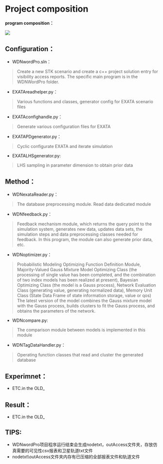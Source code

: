 # Project composition

**program composition：**

![](http://m.qpic.cn/psb?/V10dYaiX2qXpCo/klMq3rQ0b9**ZMElqI8ouN4EvWPhqP69rH2ZKpF4vq0!/b/dFIBAAAAAAAA&bo=WQS4AAAAAAADF9c!&rf=viewer_4&t=5)

## Configuration：

- WDNwordPro.sln：
>Create a new STK scenario and create a c++ project solution entry for visibility access reports. The specific main program is in the WDNWordPro folder.
- EXATAreadhelper.py：
>Various functions and classes, generator config for EXATA scenario files
- EXATAconfighandle.py：
>Generate various configuration files for EXATA
- EXATAPDgenerator.py：
>Cyclic configurate EXATA and iterate simulation
- EXATALHSgenerator.py:
>LHS sampling in parameter dimension to obtain prior data

## Method：
- WDNexataReader.py：
>The database preprocessing module. Read data dedicated module
- WDNfeedback.py：
>Feedback mechanism module, which returns the query point to the simulation system, generates new data, updates data sets, the simulation steps and data preprocessing classes needed for feedback. In this program, the module can also generate prior data, etc.
- WDNoptimizer.py：
>Probabilistic Modeling Optimizing Function Definition Module, Majority-Valued Gauss Mixture Model Optimizing Class (the processing of single value has been completed, and the combination of two index models has been realized at present), Bayesian Optimizing Class (the model is a Gauss process), Network Evaluation Class (generating value, generating normalized data), Memory Unit Class (State Data Frame of state information storage, value or qos) The latest version of the model combines the Gauss mixture model with the Gauss process, builds clusters to fit the Gauss process, and obtains the parameters of the network.
- WDNcompare.py:
>The comparison module between models is implemented in this module
- WDNTagDataHandler.py：
>Operating function classes that read and cluster the generated database 

## Experimnet：
- ETC.in the OLD_


## Result：
- ETC.in the OLD_





## TIPS:

- WDNwordPro项目程序运行结束会生成nodetxt，outAccess文件夹，存放仿真需要的可见性csv报表和卫星轨道txt文件
- nodetxt\outAccess文件夹内存有已压缩的全部报表文件和轨道文件




